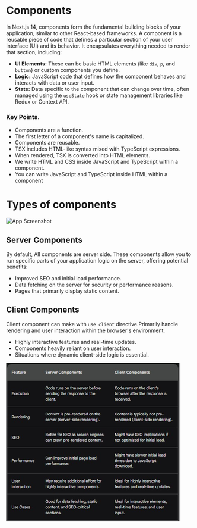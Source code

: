 # Components
In Next.js 14, components form the fundamental building blocks of your application, similar to other React-based frameworks.
A component is a reusable piece of code that defines a particular section of your user interface (UI) and its behavior. It encapsulates everything needed to render that section, including:

- **UI Elements:** These can be basic HTML elements (like `div`, `p`, and `button`) or custom components you define.
- **Logic:** JavaScript code that defines how the component behaves and interacts with data or user input.
- **State:** Data specific to the component that can change over time, often managed using the `useState` hook or state management libraries like Redux or Context API.

### Key Points.
* Components are a function.
* The first letter of a component's name is capitalized.
* Components are reusable.
* TSX includes HTML-like syntax mixed with TypeScript expressions.
* When rendered, TSX is converted into HTML elements.
* We write HTML and CSS inside JavaScript and TypeScript within a component.
* You can write JavaScript and TypeScript inside HTML within a component

# Types of components
![App Screenshot](https://nextjs.org/_next/image?url=%2Flearn%2Fdark%2Flearn-client-and-server-environments.png&w=1920&q=75&dpl=dpl_DCtH3CdUprp1CVB8tivKY8y2wMuB)
## Server Components
By default, All components are server side. These components allow you to run specific parts of your application logic on the server, offering potential benefits:

- Improved SEO and initial load performance.
- Data fetching on the server for security or performance reasons.
- Pages that primarily display static content.

## Client Components
Client component can make with `use client` directive.Primarily handle rendering and user interaction within the browser's environment.

- Highly interactive features and real-time updates.
- Components heavily reliant on user interaction.
- Situations where dynamic client-side logic is essential.

<img src="/step08_components/public/Screenshot.jpg" >